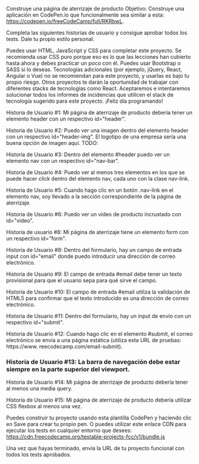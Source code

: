 Construye una página de aterrizaje de producto
Objetivo: Construye una aplicación en CodePen.io que funcionalmente sea similar a esta: https://codepen.io/freeCodeCamp/full/RKRbwL.

Completa las siguientes historias de usuario y consigue aprobar todos los tests. Dale tu propio estilo personal.

Puedes usar HTML, JavaScript y CSS para completar este proyecto. Se recomienda usar CSS puro porque eso es lo que las lecciones han cubierto hasta ahora y debes practicar un poco con él. Puedes usar Bootstrap o SASS si lo deseas. Tecnologías adicionales (por ejemplo, jQuery, React, Angular o Vue) no se recomiendan para este proyecto, y usarlas es bajo tu propio riesgo. Otros proyectos te darán la oportunidad de trabajar con diferentes stacks de tecnologías como React. Aceptaremos e intentaremos solucionar todos los informes de incidencias que utilicen el stack de tecnología sugerido para este proyecto. ¡Feliz día programando!

Historia de Usuario #1: Mi página de aterrizaje de producto debería tener un elemento header con un respectivo id="header".

Historia de Usuario #2: Puedo ver una imagen dentro del elemento header con un respectivo id="header-img". El logotipo de una empresa sería una buena opción de imagen aquí.
TODO:

Historia de Usuario #3: Dentro del elemento #header puedo ver un elemento nav con un respectivo id="nav-bar".

Historia de Usuario #4: Puedo ver al menos tres elementos en los que se puede hacer click dentro del elemento nav, cada uno con la clase nav-link.

Historia de Usuario #5: Cuando hago clic en un botón .nav-link en el elemento nav, soy llevado a la sección correspondiente de la página de aterrizaje.

Historia de Usuario #6: Puedo ver un video de producto incrustado con id="video".

Historia de usuario #8: Mi página de aterrizaje tiene un elemento form con un respectivo id="form".

Historia de Usuario #8: Dentro del formulario, hay un campo de entrada input con id="email" donde puedo introducir una dirección de correo electrónico.

Historia de Usuario #9: El campo de entrada #email debe tener un texto provisional para que el usuario sepa para qué sirve el campo.

Historia de Usuario #10: El campo de entrada #email utiliza la validación de HTML5 para confirmar que el texto introducido es una dirección de correo electrónico.

Historia de Usuario #11: Dentro del formulario, hay un input de envío con un respectivo id="submit".

Historia de Usuario #12: Cuando hago clic en el elemento #submit, el correo electrónico se envía a una página estática (utiliza esta URL de pruebas: https://www. reecodecamp.com/email-submit).

### Historia de Usuario #13: La barra de navegación debe estar siempre en la parte superior del viewport.

Historia de Usuario #14: Mi página de aterrizaje de producto debería tener al menos una media query.

Historia de Usuario #15: Mi página de aterrizaje de producto debería utilizar CSS flexbox al menos una vez.

Puedes construir tu proyecto usando esta plantilla CodePen y haciendo clic en Save para crear tu propio pen. O puedes utilizar este enlace CDN para ejecutar los tests en cualquier entorno que desees: https://cdn.freecodecamp.org/testable-projects-fcc/v1/bundle.js

Una vez que hayas terminado, envía la URL de tu proyecto funcional con todos los tests aprobados.
